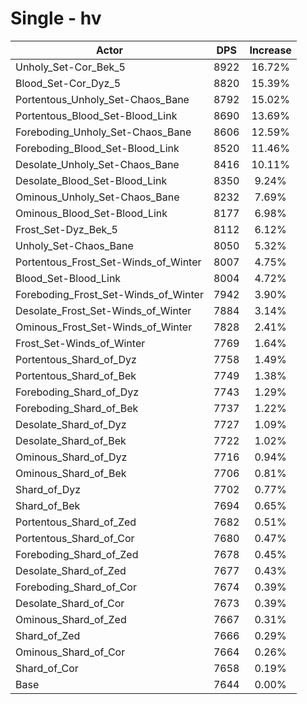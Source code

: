 # Single - hv
| Actor | DPS | Increase |
|---|:---:|:---:|
|Unholy_Set-Cor_Bek_5|8922|16.72%|
|Blood_Set-Cor_Dyz_5|8820|15.39%|
|Portentous_Unholy_Set-Chaos_Bane|8792|15.02%|
|Portentous_Blood_Set-Blood_Link|8690|13.69%|
|Foreboding_Unholy_Set-Chaos_Bane|8606|12.59%|
|Foreboding_Blood_Set-Blood_Link|8520|11.46%|
|Desolate_Unholy_Set-Chaos_Bane|8416|10.11%|
|Desolate_Blood_Set-Blood_Link|8350|9.24%|
|Ominous_Unholy_Set-Chaos_Bane|8232|7.69%|
|Ominous_Blood_Set-Blood_Link|8177|6.98%|
|Frost_Set-Dyz_Bek_5|8112|6.12%|
|Unholy_Set-Chaos_Bane|8050|5.32%|
|Portentous_Frost_Set-Winds_of_Winter|8007|4.75%|
|Blood_Set-Blood_Link|8004|4.72%|
|Foreboding_Frost_Set-Winds_of_Winter|7942|3.90%|
|Desolate_Frost_Set-Winds_of_Winter|7884|3.14%|
|Ominous_Frost_Set-Winds_of_Winter|7828|2.41%|
|Frost_Set-Winds_of_Winter|7769|1.64%|
|Portentous_Shard_of_Dyz|7758|1.49%|
|Portentous_Shard_of_Bek|7749|1.38%|
|Foreboding_Shard_of_Dyz|7743|1.29%|
|Foreboding_Shard_of_Bek|7737|1.22%|
|Desolate_Shard_of_Dyz|7727|1.09%|
|Desolate_Shard_of_Bek|7722|1.02%|
|Ominous_Shard_of_Dyz|7716|0.94%|
|Ominous_Shard_of_Bek|7706|0.81%|
|Shard_of_Dyz|7702|0.77%|
|Shard_of_Bek|7694|0.65%|
|Portentous_Shard_of_Zed|7682|0.51%|
|Portentous_Shard_of_Cor|7680|0.47%|
|Foreboding_Shard_of_Zed|7678|0.45%|
|Desolate_Shard_of_Zed|7677|0.43%|
|Foreboding_Shard_of_Cor|7674|0.39%|
|Desolate_Shard_of_Cor|7673|0.39%|
|Ominous_Shard_of_Zed|7667|0.31%|
|Shard_of_Zed|7666|0.29%|
|Ominous_Shard_of_Cor|7664|0.26%|
|Shard_of_Cor|7658|0.19%|
|Base|7644|0.00%|
